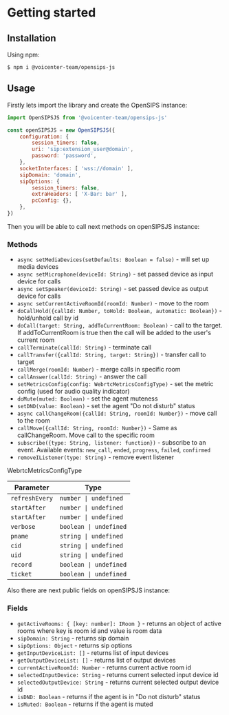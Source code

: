 # Getting started
## Installation
Using npm:
```shell
$ npm i @voicenter-team/opensips-js
```

## Usage
Firstly lets import the library and create the OpenSIPS instance:
```javascript
import OpenSIPSJS from '@voicenter-team/opensips-js'

const openSIPSJS = new OpenSIPSJS({
    configuration: {
        session_timers: false,
        uri: 'sip:extension_user@domain',
        password: 'password',
    },
    socketInterfaces: [ 'wss://domain' ],
    sipDomain: 'domain',
    sipOptions: {
        session_timers: false,
        extraHeaders: [ 'X-Bar: bar' ],
        pcConfig: {},
    },
})
```

Then you will be able to call next methods on openSIPSJS instance:

### Methods
- `async setMediaDevices(setDefaults: Boolean = false)` - will set up media devices
- `async setMicrophone(deviceId: String)` - set passed device as input device for calls
- `async setSpeaker(deviceId: String)` - set passed device as output device for calls
- `async setCurrentActiveRoomId(roomId: Number)` - move to the room
- `doCallHold({callId: Number, toHold: Boolean, automatic: Boolean})` - hold/unhold call by id
- `doCall(target: String, addToCurrentRoom: Boolean)` - call to the target. If addToCurrentRoom is true then the call will be added to the user's current room
- `callTerminate(callId: String)` - terminate call
- `callTransfer({callId: String, target: String})` - transfer call to target
- `callMerge(roomId: Number)` - merge calls in specific room
- `callAnswer(callId: String)` - answer the call
- `setMetricsConfig(config: WebrtcMetricsConfigType)` - set the metric config (used for audio quality indicator)
- `doMute(muted: Boolean)` - set the agent muteness
- `setDND(value: Boolean)` - set the agent "Do not disturb" status
- `async callChangeRoom({callId: String, roomId: Number})` - move call to the room
- `callMove({callId: String, roomId: Number})` - Same as callChangeRoom. Move call to the specific room
- `subscribe({type: String, listener: function})` - subscribe to an event. Available events: `new_call`, `ended`, `progress`, `failed`, `confirmed`
- `removeIListener(type: String)` - remove event listener

WebrtcMetricsConfigType

| Parameter      | Type                   |
|----------------|------------------------|
| `refreshEvery` | `number \| undefined`  |
| `startAfter`   | `number \| undefined`  |
| `startAfter`   | `number \| undefined`  |
| `verbose`      | `boolean \| undefined` |
| `pname`        | `string \| undefined`  |
| `cid`          | `string \| undefined`  |
| `uid`          | `string \| undefined`  |
| `record`       | `boolean \| undefined` |
| `ticket`       | `boolean \| undefined` |

Also there are next public fields on openSIPSJS instance:
### Fields
- `getActiveRooms: { [key: number]: IRoom }` - returns an object of active rooms where key is room id and value is room data
- `sipDomain: String` - returns sip domain
- `sipOptions: Object` - returns sip options
- `getInputDeviceList: []` - returns list of input devices
- `getOutputDeviceList: []` - returns list of output devices
- `currentActiveRoomId: Number` - returns current active room id
- `selectedInputDevice: String` - returns current selected input device id
- `selectedOutputDevice: String` - returns current selected output device id
- `isDND: Boolean` - returns if the agent is in "Do not disturb" status
- `isMuted: Boolean` - returns if the agent is muted